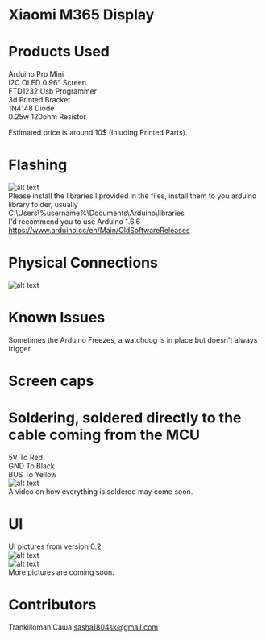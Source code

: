 # Xiaomi M365 Display 
# Products Used  
Arduino Pro Mini    
I2C OLED 0.96" Screen    
FTD1232 Usb Programmer   
3d Printed Bracket  
1N4148 Diode  
0.25w 120ohm Resistor       

Estimated price is around 10$ (Inluding Printed Parts).

# Flashing  
![alt text](https://i.imgur.com/DpPkvJz.jpg)  
Please install the libraries I provided in the files, install them to you arduino library folder, usually              
  C:\Users\\%username%\Documents\Arduino\libraries  
I'd recommend you to use Arduino 1.6.6  
https://www.arduino.cc/en/Main/OldSoftwareReleases  

# Physical Connections  
![alt text](https://camo.githubusercontent.com/a912641249173768ae60670e843c62294d06da4f/68747470733a2f2f656c656374726f2e636c75622f646174612f666f72756d2f6d657373616765732f34323633312f696d616765732f31313636302d313238302e6a7067)  

# Known Issues  
Sometimes the Arduino Freezes, a watchdog is in place but doesn't always trigger.  

# Screen caps
# Soldering, soldered directly to the cable coming from the MCU
5V To Red    
GND To Black  
BUS To Yellow  
![alt text](https://i.imgur.com/3ZwcrIJ.jpg)  
A video on how everything is soldered may come soon.
# UI
UI pictures from version 0.2  
![alt text](https://i.imgur.com/8ekMdIo.jpg)  
![alt text](https://i.imgur.com/AHLVTcu.jpg)  
More pictures are coming soon.
# Contributors
Trankilloman
Саша sasha1804sk@gmail.com
